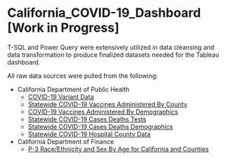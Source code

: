 # California_COVID-19_Dashboard [Work in Progress]

T-SQL and Power Query were extensively utilized in data cleansing and data transformation to produce finalized datasets needed for the Tableau dashboard.  

All raw data sources were pulled from the following:

* California Department of Public Health
  * [COVID-19 Variant Data](https://data.chhs.ca.gov/dataset/covid-19-variant-data)
  * [Statewide COVID-19 Vaccines Administered By County](https://data.chhs.ca.gov/dataset/vaccine-progress-dashboard)
  * [COVID-19 Vaccines Administered By Demographics](https://data.chhs.ca.gov/dataset/vaccine-progress-dashboard)
  * [Statewide COVID-19 Cases Deaths Tests](https://data.chhs.ca.gov/dataset/covid-19-time-series-metrics-by-county-and-state)
  * [Statewide COVID-19 Cases Deaths Demographics](https://data.chhs.ca.gov/dataset/covid-19-time-series-metrics-by-county-and-state)
  * [Statewide COVID-19 Hospital County Data](https://data.ca.gov/dataset/covid-19-hospital-data1)
* California Department of Finance
  * [P-3 Race/Ethnicity and Sex By Age for California and Counties](https://dof.ca.gov/forecasting/demographics/projections/)
